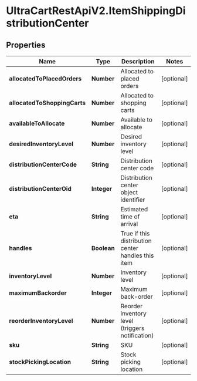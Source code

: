 # UltraCartRestApiV2.ItemShippingDistributionCenter

## Properties
Name | Type | Description | Notes
------------ | ------------- | ------------- | -------------
**allocatedToPlacedOrders** | **Number** | Allocated to placed orders | [optional] 
**allocatedToShoppingCarts** | **Number** | Allocated to shopping carts | [optional] 
**availableToAllocate** | **Number** | Available to allocate | [optional] 
**desiredInventoryLevel** | **Number** | Desired inventory level | [optional] 
**distributionCenterCode** | **String** | Distribution center code | [optional] 
**distributionCenterOid** | **Integer** | Distribution center object identifier | [optional] 
**eta** | **String** | Estimated time of arrival | [optional] 
**handles** | **Boolean** | True if this distribution center handles this item | [optional] 
**inventoryLevel** | **Number** | Inventory level | [optional] 
**maximumBackorder** | **Integer** | Maximum back-order | [optional] 
**reorderInventoryLevel** | **Number** | Reorder inventory level (triggers notification) | [optional] 
**sku** | **String** | SKU | [optional] 
**stockPickingLocation** | **String** | Stock picking location | [optional] 



